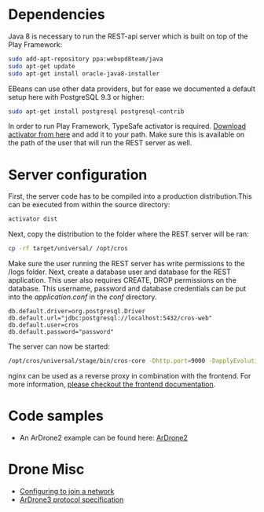 Dependencies
============
Java 8 is necessary to run the REST-api server which is built on top of the Play Framework:

~~~bash
sudo add-apt-repository ppa:webupd8team/java
sudo apt-get update
sudo apt-get install oracle-java8-installer
~~~

 EBeans can use other data providers, but for ease we documented a default setup here with PostgreSQL 9.3 or higher:

~~~bash
sudo apt-get install postgresql postgresql-contrib
~~~
In order to run Play Framework, TypeSafe activator is required. [Download activator from here](https://www.typesafe.com/get-started) and add it to your path.
Make sure this is available on the path of the user that will run the REST server as well.

Server configuration
============
First, the server code has to be compiled into a production distribution.This can be executed from within the source directory:
~~~bash
activator dist
~~~
Next, copy the distribution to the folder where the REST server will be ran:
~~~bash
cp -rf target/universal/ /opt/cros
~~~

Make sure the user running the REST server has write permissions to the /logs folder.
Next, create a database user and database for the REST application. This user also requires CREATE, DROP permissions on the database.
This username, password and database credentials can be put into the *application.conf* in the *conf* directory.

~~~
db.default.driver=org.postgresql.Driver
db.default.url="jdbc:postgresql://localhost:5432/cros-web"
db.default.user=cros
db.default.password="password"
~~~

The server can now be started:
~~~bash
/opt/cros/universal/stage/bin/cros-core -Dhttp.port=9000 -DapplyEvolutions.default=true </dev/null >play.out 2>&1 &
~~~

nginx can be used as a reverse proxy in combination with the frontend. For more information, [please checkout the frontend documentation](https://github.com/ugent-cros/cros-admin/blob/master/README.md).

Code samples
============
* An ArDrone2 example can be found here:
[ArDrone2](samples/ArDrone2Example.java)

Drone Misc
==========
* [Configuring to join a network](docs/access_point.md)
* [ArDrone3 protocol specification](https://github.com/Zepheus/ardrone3-pcap/blob/master/README.md)
